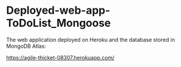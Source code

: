 # Deployed-web-app-ToDoList_Mongoose

The web application deployed on Heroku and the database stored in MongoDB Atlas:

https://agile-thicket-08307.herokuapp.com/
